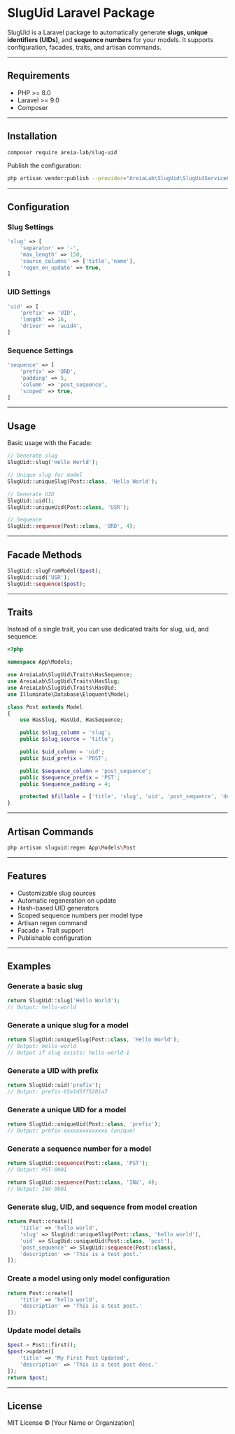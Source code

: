 # SlugUid Laravel Package

SlugUid is a Laravel package to automatically generate **slugs**, **unique identifiers (UIDs)**, and **sequence numbers** for your models. It supports configuration, facades, traits, and artisan commands.

---

## Requirements

- PHP >= 8.0  
- Laravel >= 9.0  
- Composer  

---

## Installation

```bash
composer require areia-lab/slug-uid
```

Publish the configuration:

```bash
php artisan vendor:publish --provider="AreiaLab\SlugUid\SlugUidServiceProvider" --tag=sluguid-config
```

---

## Configuration

### Slug Settings

```php
'slug' => [
    'separator' => '-',
    'max_length' => 150,
    'source_columns' => ['title','name'],
    'regen_on_update' => true,
]
```

### UID Settings

```php
'uid' => [
    'prefix' => 'UID',
    'length' => 16,
    'driver' => 'uuid4',
]
```

### Sequence Settings

```php
'sequence' => [
    'prefix' => 'ORD',
    'padding' => 5,
    'column' => 'post_sequence',
    'scoped' => true,
]
```

---

## Usage

Basic usage with the Facade:

```php
// Generate slug
SlugUid::slug('Hello World');

// Unique slug for model
SlugUid::uniqueSlug(Post::class, 'Hello World');

// Generate UID
SlugUid::uid();
SlugUid::uniqueUid(Post::class, 'USR');

// Sequence
SlugUid::sequence(Post::class, 'ORD', 4);
```

---

## Facade Methods

```php
SlugUid::slugFromModel($post);
SlugUid::uid('USR');
SlugUid::sequence($post);
```

---

## Traits

Instead of a single trait, you can use dedicated traits for slug, uid, and sequence:

```php
<?php

namespace App\Models;

use AreiaLab\SlugUid\Traits\HasSequence;
use AreiaLab\SlugUid\Traits\HasSlug;
use AreiaLab\SlugUid\Traits\HasUid;
use Illuminate\Database\Eloquent\Model;

class Post extends Model
{
    use HasSlug, HasUid, HasSequence;

    public $slug_column = 'slug';
    public $slug_source = 'title';

    public $uid_column = 'uid';
    public $uid_prefix = 'POST';

    public $sequence_column = 'post_sequence';
    public $sequence_prefix = 'PST';
    public $sequence_padding = 4;

    protected $fillable = ['title', 'slug', 'uid', 'post_sequence', 'description'];
}
```

---

## Artisan Commands

```bash
php artisan sluguid:regen App\Models\Post
```

---

## Features

- Customizable slug sources  
- Automatic regeneration on update  
- Hash-based UID generators  
- Scoped sequence numbers per model type  
- Artisan regen command  
- Facade + Trait support  
- Publishable configuration  

---

## Examples

### Generate a basic slug

```php
return SlugUid::slug('Hello World');
// Output: hello-world
```

### Generate a unique slug for a model

```php
return SlugUid::uniqueSlug(Post::class, 'Hello World');
// Output: hello-world
// Output if slug exists: hello-world-1
```

### Generate a UID with prefix

```php
return SlugUid::uid('prefix');
// Output: prefix-65e1d5ff5201a7
```

### Generate a unique UID for a model

```php
return SlugUid::uniqueUid(Post::class, 'prefix');
// Output: prefix-xxxxxxxxxxxxxx (unique)
```

### Generate a sequence number for a model

```php
return SlugUid::sequence(Post::class, 'PST');
// Output: PST-0001

return SlugUid::sequence(Post::class, 'INV', 4);
// Output: INV-0001
```

### Generate slug, UID, and sequence from model creation

```php
return Post::create([
    'title' => 'hello world',
    'slug' => SlugUid::uniqueSlug(Post::class, 'hello world'),
    'uid' => SlugUid::uniqueUid(Post::class, 'post'),
    'post_sequence' => SlugUid::sequence(Post::class),
    'description' => 'This is a test post.'
]);
```

### Create a model using only model configuration

```php
return Post::create([
    'title' => 'hello world',
    'description' => 'This is a test post.'
]);
```

### Update model details

```php
$post = Post::first();
$post->update([
    'title' => 'My First Post Updated',
    'description' => 'This is a test post desc.'
]);
return $post;
```

---

## License

MIT License © [Your Name or Organization]

